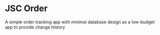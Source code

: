# JSC Order
A simple order tracking app with minimal database design as a low-budget app to provide change history

